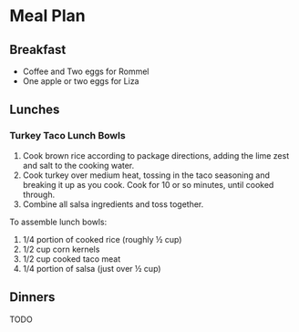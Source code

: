# Meal Plan

## Breakfast

* Coffee and Two eggs for Rommel  
* One apple or two eggs for Liza  

## Lunches

### Turkey Taco Lunch Bowls  

1. Cook brown rice according to package directions, adding the lime zest and salt to the cooking water.
2. Cook turkey over medium heat, tossing in the taco seasoning and breaking it up as you cook. Cook for 10 or so 
minutes, until cooked through.
3. Combine all salsa ingredients and toss together.

To assemble lunch bowls:
1. 1/4 portion of cooked rice (roughly ½ cup)
2. 1/2 cup corn kernels
3. 1/2 cup cooked taco meat
4. 1/4 portion of salsa (just over ½ cup)


## Dinners

TODO
